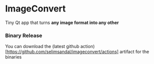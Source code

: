 # ImageConvert
Tiny Qt app that turns **any image format into any other**

### Binary Release
You can download the (latest github action)[https://github.com/selimsandal/imageconvert/actions] artifact for the binaries
